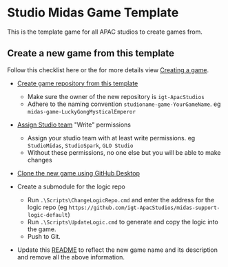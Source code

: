 # Studio Midas Game Template
This is the template game for all APAC studios to create games from.
 
## Create a new game from this template

Follow this checklist here or the for more details view [Creating a game](https://igt-ausstudio.atlassian.net/l/cp/0vetVH51). 

- [Create game repository from this template](https://docs.github.com/en/repositories/creating-and-managing-repositories/creating-a-repository-from-a-template#creating-a-repository-from-a-template)
  * Make sure the owner of the new repository is `igt-ApacStudios`
  * Adhere to the naming convention `studioname-game-YourGameName`. eg `midas-game-LuckyGongMysticalEmperor`

- [Assign Studio team](https://docs.github.com/en/enterprise-cloud@latest/repositories/managing-your-repositorys-settings-and-features/managing-repository-settings/managing-teams-and-people-with-access-to-your-repository#changing-permissions-for-a-team-or-person) "Write" permissions
  * Assign your studio team with at least write permissions. eg `StudioMidas`, `StudioSpark`, `GLO Studio`
  * Without these permissions, no one else but you will be able to make changes

- [Clone the new game using GitHub Desktop](https://docs.github.com/en/desktop/contributing-and-collaborating-using-github-desktop/adding-and-cloning-repositories/cloning-a-repository-from-github-to-github-desktop)

- Create a submodule for the logic repo
  *  Run `.\Scripts\ChangeLogicRepo.cmd` and enter the address for the logic repo (eg `https://github.com/igt-ApacStudios/midas-support-logic-default`)
  *  Run `.\Scripts\UpdateLogic.cmd` to generate and copy the logic into the game.
  *  Push to Git.

- Update this [README](./README.md) to reflect the new game name and its description and remove all the above information.

